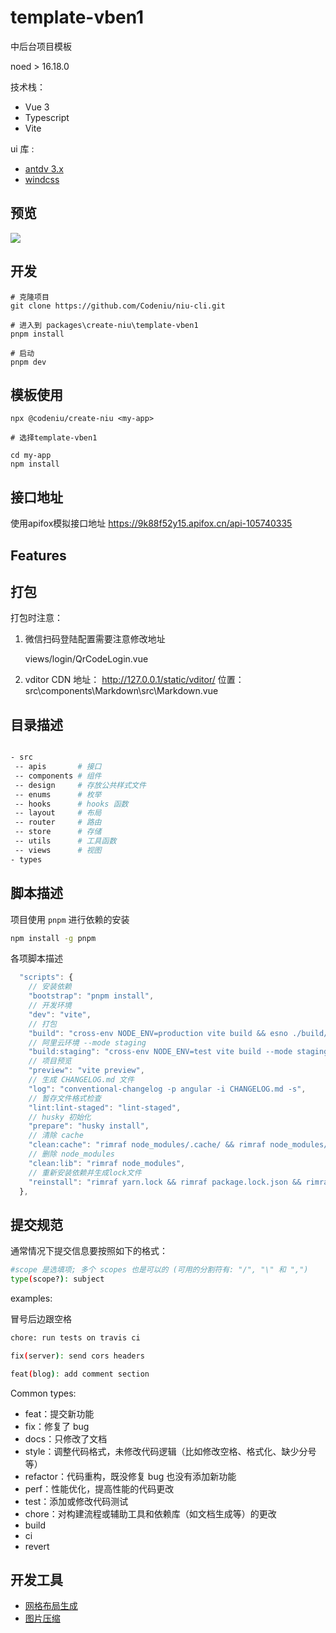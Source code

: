 # template-vben1

中后台项目模板

noed > 16.18.0

技术栈：

- Vue 3
- Typescript
- Vite

ui 库 :

- [antdv 3.x](https://3x.antdv.com/components/overview-cn/)
- [windcss](https://windicss.org/)

## 预览

![](https://codeniu-picbed.oss-cn-hangzhou.aliyuncs.com/picbed/202307141551187.jpg)

## 开发

```shell
# 克隆项目
git clone https://github.com/Codeniu/niu-cli.git

# 进入到 packages\create-niu\template-vben1
pnpm install

# 启动
pnpm dev

```

## 模板使用

```shell
npx @codeniu/create-niu <my-app>

# 选择template-vben1

cd my-app
npm install
```

## 接口地址

使用apifox模拟接口地址
<https://9k88f52y15.apifox.cn/api-105740335>

## Features

## 打包

打包时注意：

1. 微信扫码登陆配置需要注意修改地址

   views/login/QrCodeLogin.vue

2. vditor CDN 地址： <http://127.0.0.1/static/vditor/>
   位置：src\components\Markdown\src\Markdown.vue

## 目录描述

```bash

- src
 -- apis       # 接口
 -- components # 组件
 -- design     # 存放公共样式文件
 -- enums      # 枚举
 -- hooks      # hooks 函数
 -- layout     # 布局
 -- router     # 路由
 -- store      # 存储
 -- utils      # 工具函数
 -- views      # 视图
- types

```

## 脚本描述

项目使用 `pnpm` 进行依赖的安装

```bash
npm install -g pnpm
```

各项脚本描述

```js
  "scripts": {
    // 安装依赖
    "bootstrap": "pnpm install",
    // 开发环境
    "dev": "vite",
    // 打包
    "build": "cross-env NODE_ENV=production vite build && esno ./build/script/postBuild.ts",
    // 阿里云环境 --mode staging
    "build:staging": "cross-env NODE_ENV=test vite build --mode staging && esno ./build/script/postBuild.ts",
    // 项目预览
    "preview": "vite preview",
    // 生成 CHANGELOG.md 文件
    "log": "conventional-changelog -p angular -i CHANGELOG.md -s",
    // 暂存文件格式检查
    "lint:lint-staged": "lint-staged",
    // husky 初始化
    "prepare": "husky install",
    // 清除 cache
    "clean:cache": "rimraf node_modules/.cache/ && rimraf node_modules/.vite",
    // 删除 node_modules
    "clean:lib": "rimraf node_modules",
    // 重新安装依赖并生成lock文件
    "reinstall": "rimraf yarn.lock && rimraf package.lock.json && rimraf node_modules && pnpm run bootstrap"
  },
```

## 提交规范

通常情况下提交信息要按照如下的格式：

```bash
#scope 是选填项; 多个 scopes 也是可以的 (可用的分割符有: "/", "\" 和 ",")
type(scope?): subject
```

examples:

冒号后边跟空格

```bash
chore: run tests on travis ci

fix(server): send cors headers

feat(blog): add comment section
```

Common types:

- feat：提交新功能
- fix：修复了 bug
- docs：只修改了文档
- style：调整代码格式，未修改代码逻辑（比如修改空格、格式化、缺少分号等）
- refactor：代码重构，既没修复 bug 也没有添加新功能
- perf：性能优化，提高性能的代码更改
- test：添加或修改代码测试
- chore：对构建流程或辅助工具和依赖库（如文档生成等）的更改
- build
- ci
- revert

## 开发工具

- [网格布局生成](https://grid.layoutit.com/)
- [图片压缩](https://tinypng.com/)
